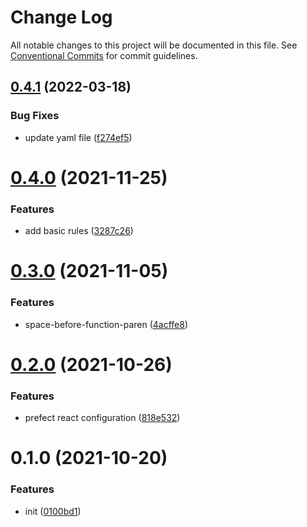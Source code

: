 # Change Log

All notable changes to this project will be documented in this file.
See [Conventional Commits](https://conventionalcommits.org) for commit guidelines.

## [0.4.1](https://github.com/yuzhang9804/eslint-config/compare/v0.4.0...v0.4.1) (2022-03-18)


### Bug Fixes

* update yaml file ([f274ef5](https://github.com/yuzhang9804/eslint-config/commit/f274ef5ddc77b8981037d0f5ccd26f3b759c24d6))





# [0.4.0](https://github.com/yuzhang9804/eslint-config/compare/v0.3.1...v0.4.0) (2021-11-25)


### Features

* add basic rules ([3287c26](https://github.com/yuzhang9804/eslint-config/commit/3287c2637237443a622c86739938664cbaa88cd6))





# [0.3.0](https://github.com/yuzhang9804/eslint-config/compare/v0.2.3...v0.3.0) (2021-11-05)


### Features

* space-before-function-paren ([4acffe8](https://github.com/yuzhang9804/eslint-config/commit/4acffe8799acc9a7b156d9d57a5646c0fc490590))





# [0.2.0](https://github.com/yuzhang9804/eslint-config/compare/v0.1.2...v0.2.0) (2021-10-26)


### Features

* prefect react configuration ([818e532](https://github.com/yuzhang9804/eslint-config/commit/818e532408a2f30b01ec81751a04cdbfa066a496))





# 0.1.0 (2021-10-20)


### Features

* init ([0100bd1](https://github.com/yuzhang9804/eslint-config/commit/0100bd12d58392ff95bb2f4b668cefd46600b6c4))
